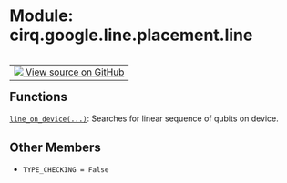 <div itemscope itemtype="http://developers.google.com/ReferenceObject">
<meta itemprop="name" content="cirq.google.line.placement.line" />
<meta itemprop="path" content="Stable" />
<meta itemprop="property" content="TYPE_CHECKING"/>
</div>

# Module: cirq.google.line.placement.line

<!-- Insert buttons and diff -->

<table class="tfo-notebook-buttons tfo-api" align="left">

<td>
  <a target="_blank" href="https://github.com/quantumlib/cirq/tree/master/cirq/google/line/placement/line.py">
    <img src="https://www.tensorflow.org/images/GitHub-Mark-32px.png" />
    View source on GitHub
  </a>
</td>
</table>







## Functions

[`line_on_device(...)`](../../../../cirq/google/line_on_device.md): Searches for linear sequence of qubits on device.

## Other Members

* `TYPE_CHECKING = False` <a id="TYPE_CHECKING"></a>
